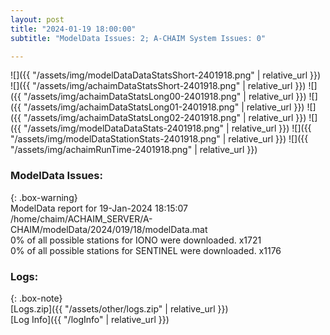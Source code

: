 ```yaml
---
layout: post
title: "2024-01-19 18:00:00"
subtitle: "ModelData Issues: 2; A-CHAIM System Issues: 0"

---
```


![]({{ "/assets/img/modelDataDataStatsShort-2401918.png" | relative_url }})
![]({{ "/assets/img/achaimDataStatsShort-2401918.png" | relative_url }})
![]({{ "/assets/img/achaimDataStatsLong00-2401918.png" | relative_url }})
![]({{ "/assets/img/achaimDataStatsLong01-2401918.png" | relative_url }})
![]({{ "/assets/img/achaimDataStatsLong02-2401918.png" | relative_url }})
![]({{ "/assets/img/modelDataDataStats-2401918.png" | relative_url }})
![]({{ "/assets/img/modelDataStationStats-2401918.png" | relative_url }})
![]({{ "/assets/img/achaimRunTime-2401918.png" | relative_url }})


### ModelData Issues:  
  
{: .box-warning}  
 ModelData report for 19-Jan-2024 18:15:07   
 /home/chaim/ACHAIM_SERVER/A-CHAIM/modelData/2024/019/18/modelData.mat   
 0% of all possible stations for IONO were downloaded. x1721   
 0% of all possible stations for SENTINEL were downloaded. x1176   
  


### Logs:  
  
{: .box-note}  
[Logs.zip]({{ "/assets/other/logs.zip" | relative_url }})  
[Log Info]({{ "/logInfo" | relative_url }})  
